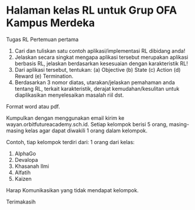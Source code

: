 # Halaman kelas RL untuk Grup OFA Kampus Merdeka

Tugas RL Pertemuan pertama

1. Cari dan tuliskan satu contoh aplikasi/implementasi RL dibidang anda!
2. Jelaskan secara singkat mengapa aplikasi tersebut merupakan aplikasi berbasis RL, jelaskan berdasarkan kesesuaian dengan karakteristik RL!
3. Dari aplikasi tersebut, tentukan: (a) Objective (b) State (c) Action (d) Reward (e) Termination.
4. Berdasarkan 3 nomor diatas, utarakan/jelaskan pemahaman anda tentang RL, terkait karakteristik, derajat kemudahan/kesulitan untuk diaplikasikan menyelesaikan masalah riil dst.

Format word atau pdf.

Kumpulkan dengan menggunakan email kirim ke wayan.orbitfutureacademy.sch.id. Setiap kelompok berisi 5 orang, masing-masing kelas agar dapat diwakili 1 orang dalam kelompok.

Contoh, tiap kelompok terdiri dari: 1 orang dari kelas:

1. AlphaGo
2. Devalopa
3. Khasanah Ilmi
4. Alfatih
5. Kaizen

Harap Komunikasikan yang tidak mendapat kelompok.

Terimakasih
